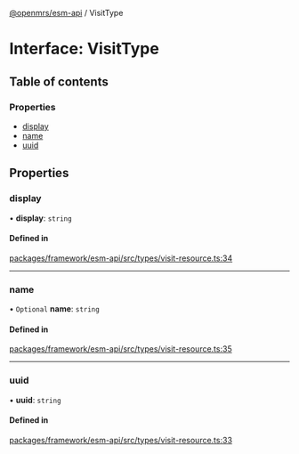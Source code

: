 [@openmrs/esm-api](../API.md) / VisitType

# Interface: VisitType

## Table of contents

### Properties

- [display](visittype.md#display)
- [name](visittype.md#name)
- [uuid](visittype.md#uuid)

## Properties

### display

• **display**: `string`

#### Defined in

[packages/framework/esm-api/src/types/visit-resource.ts:34](https://github.com/openmrs/openmrs-esm-core/blob/master/packages/framework/esm-api/src/types/visit-resource.ts#L34)

___

### name

• `Optional` **name**: `string`

#### Defined in

[packages/framework/esm-api/src/types/visit-resource.ts:35](https://github.com/openmrs/openmrs-esm-core/blob/master/packages/framework/esm-api/src/types/visit-resource.ts#L35)

___

### uuid

• **uuid**: `string`

#### Defined in

[packages/framework/esm-api/src/types/visit-resource.ts:33](https://github.com/openmrs/openmrs-esm-core/blob/master/packages/framework/esm-api/src/types/visit-resource.ts#L33)
